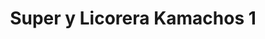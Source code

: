 ---
title: "Super y Licorera Kamachos 1"
url: /san-isidro/super-y-licorera-kamachos-1/
shop: alcohol
---
